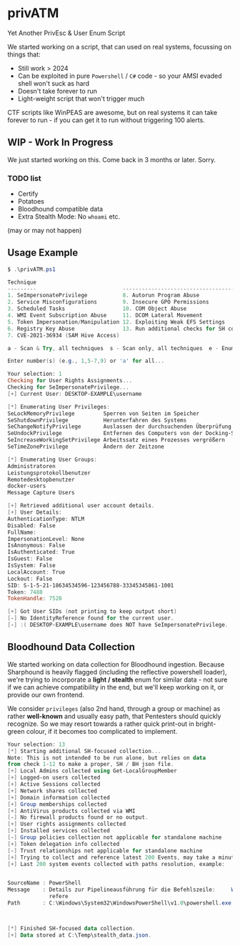 # privATM
Yet Another PrivEsc &amp; User Enum Script

We started working on a script, that can used on real systems, focussing on things that:
- Still work > 2024
- Can be exploited in pure `Powershell` / `C#` code - so your AMSI evaded shell won't suck as hard
- Doesn't take forever to run
- Light-weight script that won't trigger much

CTF scripts like WinPEAS are awesome, but on real systems it can take forever to run - if you can get it to run without triggering 100 alerts.

## WIP - Work In Progress
We just started working on this. Come back in 3 months or later. Sorry.


### TODO list
- Certify
- Potatoes
- Bloodhound compatible data
- Extra Stealth Mode: No `whoami` etc.

(may or may not happen)

## Usage Example
```powershell
$ .\privATM.ps1

Technique
---------                           -------------------------------------------
1. SeImpersonatePrivilege           8. Autorun Program Abuse
2. Service Misconfigurations        9. Insecure GPO Permissions
3. Scheduled Tasks                  10. COM Object Abuse
4. WMI Event Subscription Abuse     11. DCOM Lateral Movement
5. Token Impersonation/Manipulation 12. Exploiting Weak EFS Settings
6. Registry Key Abuse               13. Run additional checks for SH collection
7. CVE-2021-36934 (SAM Hive Access)

a - Scan & Try, all techniques  s - Scan only, all techniques  e - Enumerate system basics

Enter number(s) (e.g., 1,5-7,9) or 'a' for all...

Your selection: 1
Checking for User Rights Assignments...
Checking for SeImpersonatePrivilege...
[+] Current User: DESKTOP-EXAMPLE\username

[*] Enumerating User Privileges:
SeLockMemoryPrivilege         Sperren von Seiten im Speicher                  Deaktiviert
SeShutdownPrivilege           Herunterfahren des Systems                      Deaktiviert
SeChangeNotifyPrivilege       Auslassen der durchsuchenden Überprüfung        Aktiviert
SeUndockPrivilege             Entfernen des Computers von der Docking-Station Deaktiviert
SeIncreaseWorkingSetPrivilege Arbeitssatz eines Prozesses vergrößern          Deaktiviert
SeTimeZonePrivilege           Ändern der Zeitzone                             Deaktiviert

[*] Enumerating User Groups:
Administratoren
Leistungsprotokollbenutzer
Remotedesktopbenutzer
docker-users
Message Capture Users

[+] Retrieved additional user account details.
[+] User Details:
AuthenticationType: NTLM
Disabled: False
FullName:
ImpersonationLevel: None
IsAnonymous: False
IsAuthenticated: True
IsGuest: False
IsSystem: False
LocalAccount: True
Lockout: False
SID: S-1-5-21-18634534596-123456788-33345345861-1001
Token: 7488
TokenHandle: 7528

[+] Got User SIDs (not printing to keep output short)
[-] No IdentityReference found for the current user.
[-] :( DESKTOP-EXAMPLE\username does NOT have SeImpersonatePrivilege.
```

## Bloodhound Data Collection
We started working on data collection for Bloodhound ingestion. Because Sharphound is heavily flagged (including the reflective powershell loader), we're trying to incorporate a **light / stealth** enum for similar data - not sure if we can achieve compatibility in the end, but we'll keep working on it, or provide our own frontend.

We consider `privileges` (also 2nd hand, through a group or machine) as rather **well-known** and usually easy path, that Pentesters should quickly recognize. So we may resort towards a rather quick print-out in bright-green colour, if it becomes too complicated to implement.

```powershell
Your selection: 13
[*] Starting additional SH-focused collection...
Note: This is not intended to be run alone, but relies on data
from check 1-12 to make a proper, SH / BH json file.
[+] Local Admins collected using Get-LocalGroupMember
[+] Logged-on users collected
[+] Active Sessions collected
[+] Network shares collected
[+] Domain information collected
[+] Group memberships collected
[+] AntiVirus products collected via WMI
[-] No firewall products found or no output.
[+] User rights assignments collected
[+] Installed services collected
[-] Group policies collection not applicable for standalone machine
[+] Token delegation info collected
[-] Trust relationships not applicable for standalone machine
[+] Trying to collect and reference latest 200 Events, may take a minute...
[+] Last 200 system events collected with paths resolution, example:


SourceName : PowerShell
Message    : Details zur Pipelineausführung für die Befehlszeile:     Write-Host [+] Trying to collect and   
             refere
Path       : C:\Windows\System32\WindowsPowerShell\v1.0\powershell.exe



[*] Finished SH-focused data collection.
[+] Data stored at C:\Temp\stealth_data.json.
```
